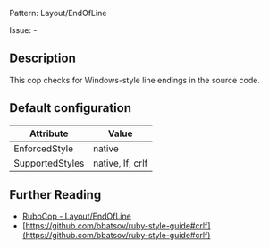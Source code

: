 Pattern: Layout/EndOfLine

Issue: -

## Description

This cop checks for Windows-style line endings in the source code.

## Default configuration

Attribute | Value
--- | ---
EnforcedStyle | native
SupportedStyles | native, lf, crlf

## Further Reading

* [RuboCop - Layout/EndOfLine](https://rubocop.readthedocs.io/en/latest/cops_layout/#layoutendofline)
* [https://github.com/bbatsov/ruby-style-guide#crlf](https://github.com/bbatsov/ruby-style-guide#crlf)
